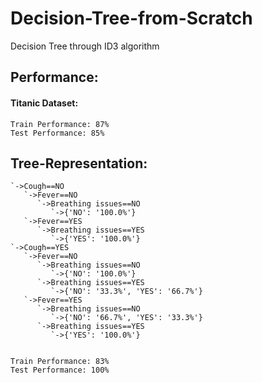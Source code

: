 # Decision-Tree-from-Scratch
Decision Tree through ID3 algorithm

## Performance:

#### Titanic Dataset:

```console
Train Performance: 87%
Test Performance: 85%
```

## Tree-Representation:

```console
`->Cough==NO
   `->Fever==NO
      `->Breathing issues==NO
         `->{'NO': '100.0%'}
   `->Fever==YES
      `->Breathing issues==YES
         `->{'YES': '100.0%'}
`->Cough==YES
   `->Fever==NO
      `->Breathing issues==NO
         `->{'NO': '100.0%'}
      `->Breathing issues==YES
         `->{'NO': '33.3%', 'YES': '66.7%'}
   `->Fever==YES
      `->Breathing issues==NO
         `->{'NO': '66.7%', 'YES': '33.3%'}
      `->Breathing issues==YES
         `->{'YES': '100.0%'}


Train Performance: 83%
Test Performance: 100%
```
